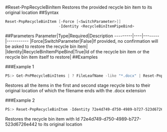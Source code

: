 #Reset-PnpRecycleBinItem
Restores the provided recycle bin item to its original location
##Syntax
```powershell
Reset-PnpRecycleBinItem [-Force [<SwitchParameter>]]
                        -Identity <RecycleBinItemPipeBind>
```


##Parameters
Parameter|Type|Required|Description
---------|----|--------|-----------
|Force|SwitchParameter|False|If provided, no confirmation will be asked to restore the recycle bin item|
|Identity|RecycleBinItemPipeBind|True|Id of the recycle bin item or the recycle bin item itself to restore|
##Examples

###Example 1
```powershell
PS:> Get-PnPRecycleBinItems | ? FileLeafName -like "*.docx" | Reset-PnpRecycleBinItem
```
Restores all the items in the first and second stage recycle bins to their original location of which the filename ends with the .docx extension

###Example 2
```powershell
PS:> Reset-PnpRecycleBinItem -Identity 72e4d749-d750-4989-b727-523d6726e442
```
Restores the recycle bin item with Id 72e4d749-d750-4989-b727-523d6726e442 to its original location
